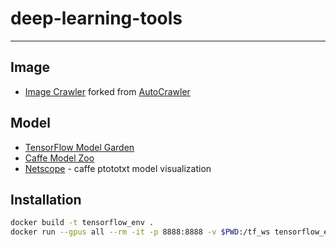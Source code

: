 # deep-learning-tools
---
## Image
* [Image Crawler](https://github.com/rune2002/AutoCrawler) forked from [AutoCrawler](https://github.com/YoongiKim/AutoCrawler)

## Model
* [TensorFlow Model Garden](https://github.com/tensorflow/models)
* [Caffe Model Zoo](https://github.com/SnailTyan/caffe-model-zoo)
* [Netscope](https://ethereon.github.io/netscope/quickstart.html) - caffe ptototxt model visualization

## Installation
```bash
docker build -t tensorflow_env .
docker run --gpus all --rm -it -p 8888:8888 -v $PWD:/tf_ws tensorflow_env
```

